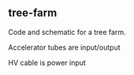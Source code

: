## tree-farm
Code and schematic for a tree farm.


Accelerator tubes are input/output

HV cable is power input
